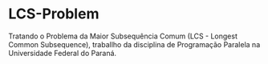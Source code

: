# LCS-Problem
Tratando o Problema da Maior Subsequência Comum (LCS - Longest Common Subsequence), traballho da disciplina de Programação Paralela na Universidade Federal do Paraná.
